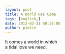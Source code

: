 ```yaml
---
layout: post
title: A World Has Come
tags: [english,]
date: 2013-03-31 00:36:00
author: pietro
---
```

It comes a world in which<br/>a tidal love we need.

